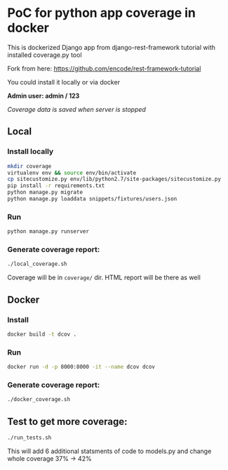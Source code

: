 # PoC for python app coverage in docker

This is dockerized Django app from django-rest-framework tutorial with installed coverage.py tool

Fork from here: https://github.com/encode/rest-framework-tutorial

You could install it locally or via docker

**Admin user: admin / 123**

*Coverage data is saved when server is stopped*

## Local

### Install locally

```bash
mkdir coverage
virtualenv env && source env/bin/activate
cp sitecustomize.py env/lib/python2.7/site-packages/sitecustomize.py
pip install -r requirements.txt
python manage.py migrate
python manage.py loaddata snippets/fixtures/users.json
```

### Run

```bash
python manage.py runserver
```

### Generate coverage report:

```bash
./local_coverage.sh
```

Coverage will be in `coverage/` dir. HTML report will be there as well

## Docker

### Install

```bash
docker build -t dcov .
```

### Run

```bash
docker run -d -p 8000:8000 -it --name dcov dcov
```

### Generate coverage report:

```bash
./docker_coverage.sh
```

## Test to get more coverage:

```bash
./run_tests.sh
```

This will add 6 additional statsments of code to models.py and change whole coverage 37% -> 42%



